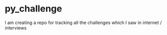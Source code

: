# py_challenge
I am creating a repo for tracking all the challenges which I saw in internet / interviews
